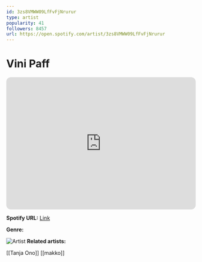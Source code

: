 ```yaml
---
id: 3zs8VMWW09LfFvFjNrurur
type: artist
popularity: 41
followers: 8457
url: https://open.spotify.com/artist/3zs8VMWW09LfFvFjNrurur
---
```

# Vini Paff

<iframe style="border-radius:12px" src="https://open.spotify.com/embed/artist/3zs8VMWW09LfFvFjNrurur" width="100%" height="352" frameBorder="0" allowfullscreen="" allow="autoplay; clipboard-write; encrypted-media; fullscreen; picture-in-picture" loading="lazy"></iframe>

**Spotify URL:** [Link](https://open.spotify.com/artist/3zs8VMWW09LfFvFjNrurur)

**Genre:** 

![Artist](https://i.scdn.co/image/ab67616d0000b273b192178c18ec72a08dfedab3)
**Related artists:**

[[Tanja Ono]]
[[makko]]
